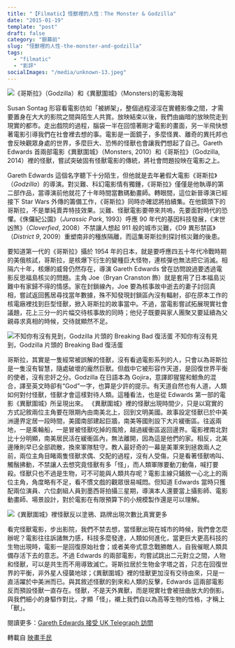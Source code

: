 ```yaml
---
title: "【Filmatic】怪獸裡的人性：The Monster & Godzilla"
date: "2015-01-19"
template: "post"
draft: false
category: "銀幕前"
slug: "怪獸裡的人性-the-monster-and-godzilla"
tags:
  - "filmatic"
  - "影評"
socialImages: "/media/unknown-13.jpeg"
---
```


![《哥斯拉》（Godzilla）和《異獸圍城》（Monsters)的電影海報](/media/unknown-13.jpeg)

Susan Sontag 形容看電影彷如「被綁架」，整個過程浸淫在實體影像之間，才需要置身在大大的影院之間與陌生人共賞。放映結束以後，我們由幽暗的放映院走到現實的都市。走出戲院的過程，腦袋一半在回憶著剛才電影的畫面，另一半飛快想著電影引導我們在社會裡去想的事。電影是一面鏡子，多麼怪異、離奇的異托邦也會反映觀眾身處的世界，多麼巨大、恐怖的怪獸也會讓我們想起了自己。Gareth Edwards 首兩部電影《異獸圍城》（Monsters, 2010）和《哥斯拉》（Godzilla, 2014）裡的怪獸，嘗試突破固有怪獸電影的傳統，將社會問題投映在電影之上。

Gareth Edwards 這個名字聽下十分陌生，但他就是去年暑假大電影《哥斯拉》（_Godzilla_）的導演。對災難、科幻電影情有獨鍾，《哥斯拉》僅僅是他執導的第二部作品，當導演前他就花了十年時間當數碼動畫師。轉眼間，這位新晉導演已經接下 Star Wars 外傳的籌備工作，《哥斯拉》同時亦確認將拍續集。在他鏡頭下的哥斯拉，不是單純賣弄特技效果。災難、怪獸電影要帶來共嗚，先要面對時代的恐懼。《侏儸紀公園》（_Jurassic Park_, 1993）呼應 90 年代的基因科技發展，《末世凶煞》（_Cloverfied_, 2008）不禁讓人想起 911 般的城市災難，《D9 異形禁區》（_District 9_, 2009）重塑南非的種族隔離，而這集哥斯拉則探討核災難的後患。

要知道第一代的《哥斯拉》攝於 1954 年的日本，就是要呼應四五十年代冷戰時期的美俄核試，哥斯拉，是核爆下衍生的變種巨大怪物，連核彈也無法把它消滅。相隔六十年，核爆的威脅仍然存在，導演 Gareth Edwards 曾在訪問說過要透過電影反思福島核災的問題。主角 Joe（Bryan Cranston 飾）就是套用了日本福島災難中有家歸不得的情感。家在封鎖線內，Joe 要為核事故中逝去的妻子討回真相，嘗試返回舊居尋找當年數據，殊不知發現封鎖區內沒有輻射，卻在原本工作的核電廠裡找到巨型怪獸，掀入哥斯拉的故事當中。不過，當電影嘗試拓展現實社會議題，花上三分一的片幅交待核事故的同時；他兒子既要與家人團聚又要延續為父親尋求真相的時候，交待就顯然不足。

![不知你有沒有見到，Godzilla 片頭的 Breaking Bad 復活蛋](/media/walterwhite-1.png)
不知你有沒有見到，Godzilla 片頭的 Breaking Bad 復活蛋

哥斯拉，其實是一隻經常被誤解的怪獸，沒有看過電影系列的人，只會以為哥斯拉是一隻沒有智慧，隨處破壞的龐然巨獸。但戲中它被形容作天道，是回復世界平衡的使者，沒有忠奸之分。Godzilla 在日語本為 Gojira，意譯即猩猩和鯨魚的混合，譯至英文時卻有“God”一字，也算是少許的提示。有天道自然也有人道，人類如何對付怪獸，怪獸才會這樣對待人類。這種看法，也是從 Edwards 第一部的電影《異獸圍城》所呈現出來。 《異獸圍城》裡的怪獸出現時間少，只是以寫實的方式記敘兩位主角要在限期內由南美北上，回到文明美國。故事設定怪獸已於中美洲邊界定居一段時間，美國南部建起巨牆，南美等國則設下大片緩衝區。往返兩地，一是乘輪船，一是冒被怪獸吃掉的風險，越過緩衝區返回邊界。電影裡南北對比十分明顯，南美居民活在緩衝區內，無法離開，因為這是他們的家。相反，北美邊陲則早已全部疏散，換來軍隊駐守。教人最好奇的一幕是美軍來到拯救兩人之前，兩位主角目睹兩隻怪獸求偶、交配的過程，沒有人受傷，只是看著怪獸嗚叫、觸鬚拂動，不禁讓人去想究竟怪獸有多「怪」，而人類軍隊要動刀動傷，喊打要殺。怪獸只也不過是生物，可不可能與人類共存呢？電影主線只鋪敘一心北上的兩位主角，角度略有不足，看不慣文戲的觀眾很易喊悶。但知道 Edwards 當時只獲配兩位演員、六位劇組人員到墨西哥拍攝三星期，導演本人還要當上攝影師、電影動畫師、場景設計，對於電影在有限預算下的小規模製作還是可以理解。

![《異獸圍城》裡怪獸反以塗鴉、路牌出現次數比真實更多](/media/monsters-movie-image-4-1.jpg)

看完怪獸電影，步出影院，我們不禁去想，當怪獸出現在城市的時候，我們會怎麼辦呢？電影往往訴諸無力感，科技多麼發達，人類如何進化，當更巨大更高科技的生物出現時，電影一是回復原始社會；或者美帝式意念戰勝敵人，自我催眠人類具備存活下去的意志。不過 Edwards 的兩部電影，均嘗試跳出二元對立之間，人物和怪獸，可以是共生而不用導致滅亡。哥斯拉居於生物金字塔之首，只志在回復世界的平衡，非外星人侵襲地球；《異獸圍城》裡的怪獸更加沒有交待由來，只是一直活躍於中美洲而已。與其敘述怪獸的到來和人類的反擊，Edwards 這兩部電影反而預設怪獸一直存在。怪獸，不是天外異獸，而是現實社會被扭曲放大的倒影。與我們細小的身驅作對比，才顯「怪」，襯上我們自以為高等生物的性格，才稱上「獸」。

閱讀更多：[Gareth Edwards 接受 UK Telegraph 訪問](http://www.telegraph.co.uk/culture/film/10820543/Gareth-Edwards-interview-I-wanted-Godzilla-to-reflect-the-questions-raised-by-Fukushima.html)

轉載自 [映畫手民](http://www.cinezen.hk/?p=2854)
